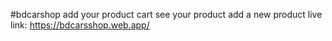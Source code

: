#bdcarshop
add your product cart
see your product
add a new product
live link:
https://bdcarsshop.web.app/

